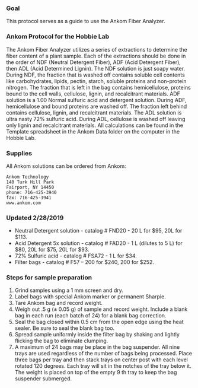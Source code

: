 ### Goal

This protocol serves as a guide to use the Ankom Fiber Analyzer.

### Ankom Protocol for the Hobbie Lab

The Ankom Fiber Analyzer utilizes a series of extractions to determine
the fiber content of a plant sample. Each of the extractions should be
done in the order of NDF (Neutral Detergent Fiber), ADF (Acid Detergent
Fiber), then ADL (Acid Determined Lignin). The NDF solution is just
soapy water. During NDF, the fraction that is washed off contains
soluble cell contents like carbohydrates, lipids, pectin, starch,
soluble proteins and non-protein nitrogen. The fraction that is left in
the bag contains hemicellulose, proteins bound to the cell walls,
cellulose, lignin, and recalcitrant materials. ADF solution is a 1.00
Normal sulfuric acid and detergent solution. During ADF, hemicellulose
and bound proteins are washed off. The fraction left behind contains
cellulose, lignin, and recalcitrant materials. The ADL solution is ultra
nasty 72% sulfuric acid. During ADL, cellulose is washed off leaving
only lignin and recalcitrant materials. All calculations can be found in
the Template spreadsheet in the Ankom Data folder on the computer in the
Hobbie Lab.

### Supplies

All Ankom solutions can be ordered from Ankom:

    Ankom Technology
    140 Turk Hill Park
    Fairport, NY 14450
    phone: 716-425-3940
    fax: 716-425-3941
    www.ankom.com

### Updated 2/28/2019

-   Neutral Detergent solution - catalog # FND20 - 20 L for $95, 20L for
    $113.
-   Acid Detergent 5x solution - catalog # FAD20 - 1 L (dilutes to 5 L)
    for $80, 20L for $75, 20L for $93.
-   72% Sulfuric acid - catalog # FSA72 - 1 L for $34.
-   Filter bags - catalog # F57 – 200 for $240, 200 for $252.

### Steps for sample preparation

1.  Grind samples using a 1 mm screen and dry.
2.  Label bags with special Ankom marker or permanent Sharpie.
3.  Tare Ankom bag and record weight.
4.  Weigh out .5 g (± 0.05 g) of sample and record weight. Include a
    blank bag in each run (each batch of 24) for a blank bag correction.
5.  Seal the bag closed within 0.5 cm from the open edge using the heat
    sealer. Be sure to seal the blank bag too.
6.  Spread sample uniformly inside the filter bag by shaking and lightly
    flicking the bag to eliminate clumping.
7.  A maximum of 24 bags may be place in the bag suspender. All nine
    trays are used regardless of the number of bags being processed.
    Place three bags per tray and then stack trays on center post with
    each level rotated 120 degrees. Each tray will sit in the notches of
    the tray below it. The weight is placed on top of the empty 9 th
    tray to keep the bag suspender submerged.
